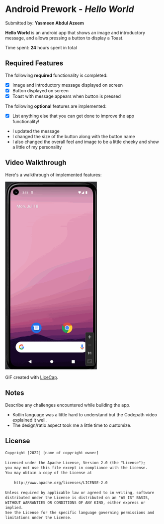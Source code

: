 # Android Prework - *Hello World*

Submitted by: **Yasmeen Abdul Azeem**

**Hello World** is an android app that shows an image and introductory message, and allows pressing a button to display a Toast.

Time spent: **24** hours spent in total

## Required Features

The following **required** functionality is completed:

* [x] Image and introductory message displayed on screen
* [x] Button displayed on screen
* [x] Toast with message appears when button is pressed

The following **optional** features are implemented:

* [x] List anything else that you can get done to improve the app functionality!
* I updated the message
* I changed the size of the button along with the button name
* I also changed the overall feel and image to be a little cheeky and show a little of my personality

## Video Walkthrough

Here's a walkthrough of implemented features:

<img src='walkthrough.gif' title='Video Walkthrough' width='' alt='Video Walkthrough' />

GIF created with [LiceCap](http://www.cockos.com/licecap/).

## Notes

Describe any challenges encountered while building the app.
* Kotlin language was a little hard to understand but the Codepath video explained it well.
* The design/ratio aspect took me a little time to customize.


## License

    Copyright [2022] [name of copyright owner]

    Licensed under the Apache License, Version 2.0 (the "License");
    you may not use this file except in compliance with the License.
    You may obtain a copy of the License at

        http://www.apache.org/licenses/LICENSE-2.0

    Unless required by applicable law or agreed to in writing, software
    distributed under the License is distributed on an "AS IS" BASIS,
    WITHOUT WARRANTIES OR CONDITIONS OF ANY KIND, either express or implied.
    See the License for the specific language governing permissions and
    limitations under the License.